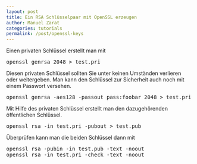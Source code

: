 ```yaml
---
layout: post
title: Ein RSA Schlüsselpaar mit OpenSSL erzeugen
author: Manuel Zarat
categories: tutorials
permalink: /post/openssl-keys
---
```


Einen privaten Schlüssel erstellt man mit

<pre>
openssl genrsa 2048 > test.pri
</pre>

Diesen privaten Schlüssel sollten Sie unter keinen Umständen verlieren oder weitergeben. Man kann den Schlüssel zur Sicherheit auch noch mit einem Passwort versehen.

<pre>
openssl genrsa -aes128 -passout pass:foobar 2048 > test.pri
</pre>

Mit Hilfe des privaten Schlüssel erstellt man den dazugehörenden öffentlichen Schlüssel.

<pre>
openssl rsa -in test.pri -pubout > test.pub
</pre>

Überprüfen kann man die beiden Schlüssel dann mit

<pre>
openssl rsa -pubin -in test.pub -text -noout
openssl rsa -in test.pri -check -text -noout
</pre>
